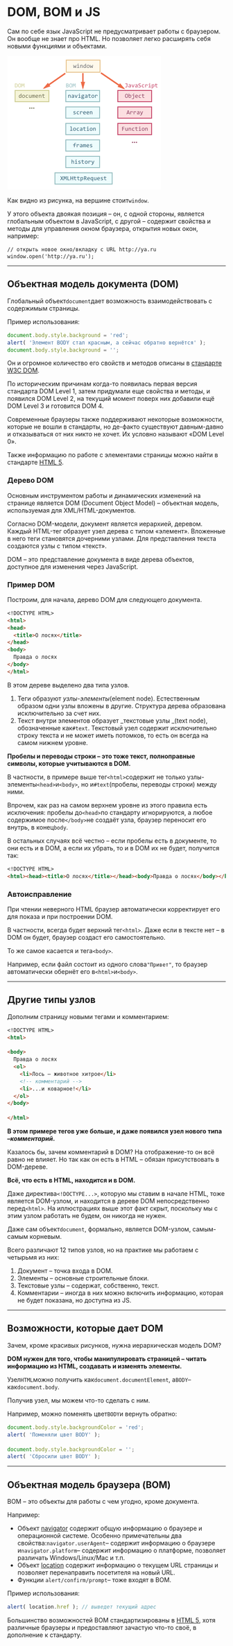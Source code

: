 # DOM, BOM и JS

Сам по себе язык JavaScript не предусматривает работы с браузером. Он вообще не знает про HTML. Но позволяет легко расширять себя новыми функциями и объектами.

![](/assets/dom.png)

Как видно из рисунка, на вершине стоит`window`.

У этого объекта двоякая позиция – он, с одной стороны, является глобальным объектом в JavaScript, с другой – содержит свойства и методы для управления окном браузера, открытия новых окон, например:

```
// открыть новое окно/вкладку с URL http://ya.ru
window.open('http://ya.ru');
```

---

## Объектная модель документа \(DOM\)

Глобальный объект`document`дает возможность взаимодействовать с содержимым страницы.

Пример использования:

```js
document.body.style.background = 'red';
alert( 'Элемент BODY стал красным, а сейчас обратно вернётся' );
document.body.style.background = '';
```

Он и огромное количество его свойств и методов описаны в [стандарте W3C DOM](http://www.w3.org/DOM/DOMTR).

По историческим причинам когда-то появилась первая версия стандарта DOM Level 1, затем придумали еще свойства и методы, и появился DOM Level 2, на текущий момент поверх них добавили ещё DOM Level 3 и готовится DOM 4.

Современные браузеры также поддерживают некоторые возможности, которые не вошли в стандарты, но де-факто существуют давным-давно и отказываться от них никто не хочет. Их условно называют «DOM Level 0».

Также информацию по работе с элементами страницы можно найти в стандарте [HTML 5](http://www.w3.org/TR/html5/Overview.html).

### Дерево DOM

Основным инструментом работы и динамических изменений на странице является DOM \(Document Object Model\) – объектная модель, используемая для XML/HTML-документов.

Согласно DOM-модели, документ является иерархией, деревом. Каждый HTML-тег образует узел дерева с типом «элемент». Вложенные в него теги становятся дочерними узлами. Для представления текста создаются узлы с типом «текст».

DOM – это представление документа в виде дерева объектов, доступное для изменения через JavaScript.

### Пример DOM

Построим, для начала, дерево DOM для следующего документа.

```markdown
<!DOCTYPE HTML>
<html>
<head>
  <title>О лосях</title>
</head>
<body>
  Правда о лосях
</body>
</html>
```

В этом дереве выделено два типа узлов.

1. Теги образуют _узлы-элементы_\(element node\). Естественным образом одни узлы вложены в другие. Структура дерева образована исключительно за счет них.
2. Текст внутри элементов образует _текстовые узлы _\(text node\), обозначенные как`#text`. Текстовый узел содержит исключительно строку текста и не может иметь потомков, то есть он всегда на самом нижнем уровне.

**Пробелы и переводы строки – это тоже текст, полноправные символы, которые учитываются в DOM.**

В частности, в примере выше тег`<html>`содержит не только узлы-элементы`<head>`и`<body>`, но и`#text`\(пробелы, переводы строки\) между ними.

Впрочем, как раз на самом верхнем уровне из этого правила есть исключения: пробелы до`<head>`по стандарту игнорируются, а любое содержимое после`</body>`не создаёт узла, браузер переносит его внутрь, в конец`body`.

В остальных случаях всё честно – если пробелы есть в документе, то они есть и в DOM, а если их убрать, то и в DOM их не будет, получится так:

```markdown
<!DOCTYPE HTML>
<html><head><title>О лосях</title></head><body>Правда о лосях</body></html>
```

### Автоисправление

При чтении неверного HTML браузер автоматически корректирует его для показа и при построении DOM.

В частности, всегда будет верхний тег`<html>`. Даже если в тексте нет – в DOM он будет, браузер создаст его самостоятельно.

То же самое касается и тега`<body>`.

Например, если файл состоит из одного слова`"Привет"`, то браузер автоматически обернёт его в`<html>`и`<body>`.

---

## Другие типы узлов

Дополним страницу новыми тегами и комментарием:

```markdown
<!DOCTYPE HTML>
<html>

<body>
  Правда о лосях
  <ol>
    <li>Лось — животное хитрое</li>
    <!-- комментарий -->
    <li>...и коварное!</li>
  </ol>
</body>

</html>
```

**В этом примере тегов уже больше, и даже появился узел нового типа –**_**комментарий**_**.**

Казалось бы, зачем комментарий в DOM? На отображение-то он всё равно не влияет. Но так как он есть в HTML – обязан присутствовать в DOM-дереве.

**Всё, что есть в HTML, находится и в DOM.**

Даже директива`<!DOCTYPE...>`, которую мы ставим в начале HTML, тоже является DOM-узлом, и находится в дереве DOM непосредственно перед`<html>`. На иллюстрациях выше этот факт скрыт, поскольку мы с этим узлом работать не будем, он никогда не нужен.

Даже сам объект`document`, формально, является DOM-узлом, самым-самым корневым.

Всего различают 12 типов узлов, но на практике мы работаем с четырьмя из них:

1. Документ – точка входа в DOM.
2. Элементы – основные строительные блоки.
3. Текстовые узлы – содержат, собственно, текст.
4. Комментарии – иногда в них можно включить информацию, которая не будет показана, но доступна из JS.

---

## Возможности, которые дает DOM

Зачем, кроме красивых рисунков, нужна иерархическая модель DOM?

**DOM нужен для того, чтобы манипулировать страницей – читать информацию из HTML, создавать и изменять элементы.**

Узел`HTML`можно получить как`document.documentElement`, а`BODY`– как`document.body`.

Получив узел, мы можем что-то сделать с ним.

Например, можно поменять цвет`BODY`и вернуть обратно:

```js
document.body.style.backgroundColor = 'red';
alert( 'Поменяли цвет BODY' );

document.body.style.backgroundColor = '';
alert( 'Сбросили цвет BODY' );
```

---

## Объектная модель браузера \(BOM\)

BOM – это объекты для работы с чем угодно, кроме документа.

Например:

* Объект [navigator](https://developer.mozilla.org/en/DOM/window.navigator) содержит общую информацию о браузере и операционной системе. Особенно примечательны два свойства:`navigator.userAgent`– содержит информацию о браузере и`navigator.platform`– содержит информацию о платформе, позволяет различать Windows/Linux/Mac и т.п.
* Объект [location](https://developer.mozilla.org/en-US/docs/Web/API/Window.location) содержит информацию о текущем URL страницы и позволяет перенаправить посетителя на новый URL.
* Функции `alert/confirm/prompt`– тоже входят в BOM.

Пример использования:

```js
alert( location.href ); // выведет текущий адрес
```

Большинство возможностей BOM стандартизированы в [HTML 5](http://www.w3.org/TR/html5/Overview.html), хотя различные браузеры и предоставляют зачастую что-то своё, в дополнение к стандарту.

